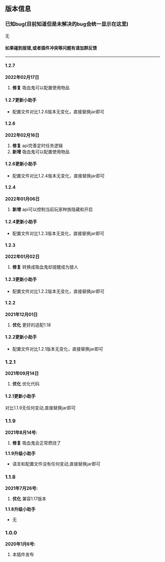 ## 版本信息

### 已知bug(目前知道但是未解决的bug会统一显示在这里)
无
#### 如果碰到报错,或者插件冲突等问题有请加群反馈

------------
#### 1.2.7
**2022年02月17日**
1. **修复** 吸血鬼可以配置使用物品

#### 1.2.7更新小助手
- 配置文件对比1.2.6版本无变化，直接替换jar即可

#### 1.2.6
**2022年02月16日**
1. **修复** api完善定时任务逻辑
2. **新增** 吸血鬼可以配置使用物品

#### 1.2.6更新小助手
- 配置文件对比1.2.4版本无变化，直接替换jar即可

#### 1.2.4
**2022年01月06日**
1. **新增** api可以控制当前玩家种族隐藏和开启

#### 1.2.4更新小助手
- 配置文件对比1.2.3版本无变化，直接替换jar即可

#### 1.2.3
**2022年01月02日**
1. **修复** 转换成吸血鬼却提醒成为狼人

#### 1.2.3更新小助手
- 配置文件对比1.2.2版本无变化，直接替换jar即可

#### 1.2.2
**2021年12月01日**
1. **优化** 更好的适配1.18

#### 1.2.2更新小助手
- 配置文件对比1.2.1版本无变化，直接替换jar即可

### 1.2.1
**2021年09月14日**
1. **优化** 优化代码

#### 1.2.1更新小助手
对比1.1.9无任何变动,直接替换jar即可

### 1.1.9
**2021年8月14号:**
1. **修复** 吸血鬼会正常燃烧了

**1.1.9升级小助手**
- 语言和配置文件没有任何变动,直接替换jar即可

### 1.1.8
**2021年7月26号:**
1. **优化** 兼容1.17版本

**1.1.8升级小助手**
- 无

### 1.0.0
**2020年1月6号:**
1. 本插件发布